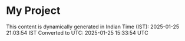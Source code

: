 # My Project

This content is dynamically generated in Indian Time (IST): 2025-01-25 21:03:54 IST
Converted to UTC: 2025-01-25 15:33:54 UTC
